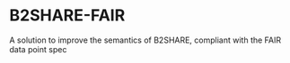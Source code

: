 # B2SHARE-FAIR
A solution to improve the semantics of B2SHARE, compliant with the FAIR data point spec
